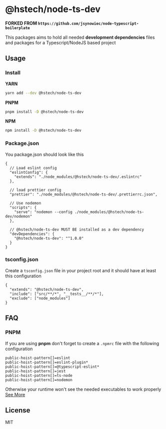 # @hstech/node-ts-dev

**FORKED FROM `https://github.com/jsynowiec/node-typescript-boilerplate`**

This packages aims to hold all needed **development dependencies** files and packages for a Typescript/NodeJS based project

## Usage

### Install

**YARN**

```bash
yarn add --dev @hstech/node-ts-dev
```

**PNPM**

```bash
pnpm install -D @hstech/node-ts-dev
```

**NPM**

```bash
npm install -D @hstech/node-ts-dev
```

### Package.json

You package.json should look like this

```jsonc
{
  // Load eslint config
  "eslintConfig": {
    "extends": "./node_modules/@hstech/node-ts-dev/.eslintrc"
  },

  // load prettier config
  "prettier": "./node_modules/@hstech/node-ts-dev/.prettierrc.json",

  // Use nodemon
  "scripts": {
    "serve": "nodemon --config ./node_modules/@hstech/node-ts-dev/nodemon"
  },

  // @hstech/node-ts-dev MUST BE installed as a dev dependency
  "devDependencies": {
    "@hstech/node-ts-dev": "^1.0.0"
  }
}
```

### tsconfig.json

Create a `tsconfig.json` file in your project root and it should have at least this configuration

```jsonc
{
  "extends": "@hstech/node-ts-dev",
  "include": ["src/**/*", "__tests__/**/*"],
  "exclude": ["node_modules"]
}
```

## FAQ

### PNPM

If you are using **pnpm** don't forget to create a `.npmrc` file with the following configuration

```
public-hoist-pattern[]=eslint
public-hoist-pattern[]=eslint-plugin*
public-hoist-pattern[]=@typescript-eslint*
public-hoist-pattern[]=jest
public-hoist-pattern[]=ts-node
public-hoist-pattern[]=nodemon
```

Otherwise your runtime won't see the needed executables to work properly [See More](https://pnpm.io/npmrc#public-hoist-pattern)

## License

MIT
